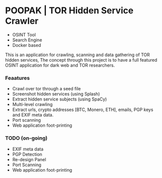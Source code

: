 # POOPAK | TOR Hidden Service Crawler
- OSINT Tool
- Search Engine
- Docker based

This is an application for crawling, scanning and data gathering of TOR hidden services, The concept through this 
project is to have a full featured OSINT application for dark web and TOR researchers.

### Feaatures
* Crawl over tor through a seed file
* Screenshot hidden services (using Splash)
* Extract hidden service subjects (using SpaCy)
* Multi-level crawling
* Extract urls, crypto addresses [BTC, Monero, ETH], emails, PGP keys and EXIF meta data.
* Port scanning
* Web application foot-printing

### TODO (on-going)
- EXIF meta data
- PGP Detection
- Re-design Panel
- Port Scanning
- Web application foot-printing
